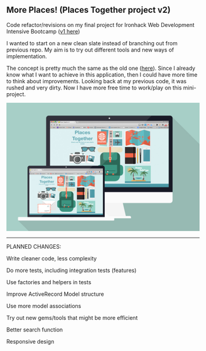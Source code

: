 More Places! (Places Together project v2)
------------------------------------------
Code refactor/revisions on my final project for Ironhack Web Development Intensive Bootcamp ([v1 here](https://github.com/buzzlightyear182/Places-Together))


I wanted to start on a new clean slate instead of branching out from previous repo. My aim is to try out different tools and new ways of implementation.


The concept is pretty much the same as the old one ([here](https://github.com/buzzlightyear182/Places-Together)). Since I already know what I want to achieve in this application, then I could have more time to think about improvements. Looking back at my previous code, it was rushed and very dirty. Now I have more free time to work/play on this mini-project.

![cover_page_flatlay.jpg](https://github.com/buzzlightyear182/More-places/blob/master/cover_page_flatlay.jpg)

-----------------

PLANNED CHANGES:

Write cleaner code, less complexity

Do more tests, including integration tests (features)

Use factories and helpers in tests

Improve ActiveRecord Model structure

Use more model associations

Try out new gems/tools that might be more efficient

Better search function

Responsive design
